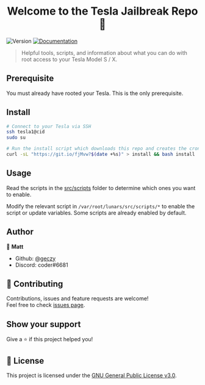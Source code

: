 <h1 style="text-align:center;">Welcome to the Tesla Jailbreak Repo 👋</h1>
<p>
  <img alt="Version" src="https://img.shields.io/badge/version-1.0-blue.svg?cacheSeconds=2592000" />
  <a href="https://github.com/Lunars/tesla/wiki" target="_blank">
    <img alt="Documentation" src="https://img.shields.io/badge/documentation-yes-brightgreen.svg" />
  </a>
</p>

> Helpful tools, scripts, and information about what you can do with root access to your Tesla Model S / X.

## Prerequisite

You must already have rooted your Tesla. This is the only prerequisite. 

## Install

```sh
# Connect to your Tesla via SSH
ssh tesla1@cid
sudo su

# Run the install script which downloads this repo and creates the cron entry
curl -sL "https://git.io/fjMvw?$(date +%s)" > install && bash install
```

## Usage

Read the scripts in the [src/scripts](https://github.com/Lunars/tesla/tree/master/src/scripts) folder to determine which ones you want to enable. 

Modify the relevant script in `/var/root/lunars/src/scripts/*` to enable the script or update variables. Some scripts are already enabled by default.

## Author

👤 **Matt**

* Github: [@geczy](https://github.com/geczy)
* Discord: coder#6681

## 🤝 Contributing

Contributions, issues and feature requests are welcome!<br />Feel free to check [issues page](https://github.com/Lunars/tesla/issues).

## Show your support

Give a ⭐️ if this project helped you!

## 📝 License

This project is licensed under the [GNU General Public License v3.0](https://github.com/Lunars/tesla/blob/master/LICENSE).
